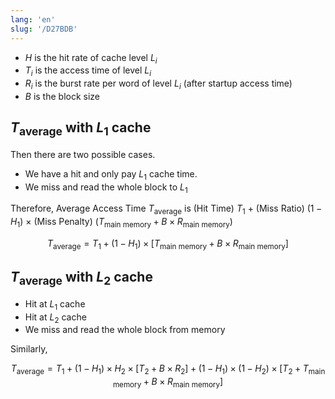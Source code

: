 ```yaml
---
lang: 'en'
slug: '/D27BDB'
---
```


- $H$ is the hit rate of cache level $L_i$
- $T_i$ is the access time of level $L_i$
- $R_i$ is the burst rate per word of level $L_i$ (after startup access time)
- $B$ is the block size

## $T_\text{average}$ with $L_1$ cache

Then there are two possible cases.

- We have a hit and only pay $L_1$ cache time.
- We miss and read the whole block to $L_1$

Therefore, Average Access Time $T_\text{average}$ is (Hit Time) $T_1$ + (Miss Ratio) $(1-H_1)$ × (Miss Penalty) $(T_\text{main memory} + B \times R_\text{main memory})$

$$
T_\text{average} =T_1 + (1-H_1) \times [T_\text{main memory} + B \times R_\text{main memory}]
$$

## $T_\text{average}$ with $L_2$ cache

- Hit at $L_1$ cache
- Hit at $L_2$ cache
- We miss and read the whole block from memory

Similarly,

$$
T_\text{average} =T_1 + (1-H_1) \times H_2 \times [T_2 + B \times R_2] + (1-H_1) \times (1-H_2) \times [T_2 + T_\text{main memory} + B \times R_\text{main memory}]
$$

<head>
  <html lang="en-US"/>
</head>
